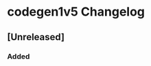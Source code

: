 <!-- Keep a Changelog guide -> https://keepachangelog.com -->

# codegen1v5 Changelog

## [Unreleased]
### Added
